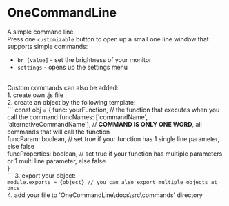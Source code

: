 # OneCommandLine
A simple command line.<br> 
Press one <code>customizable</code> button to open up a small one line window that supports simple commands:<br>
- <code>br [value]</code> - set the brightness of your monitor
- <code>settings</code> - opens up the settings menu
<br>
Custom commands can also be added:<br>
1. create own .js file<br>
2. create an object by the following template:<br>
```
const obj = {
    func: yourFunction, // the function that executes when you call the command
    funcNames: ['commandName', 'alternativeCommandName'], // <b>COMMAND IS ONLY ONE WORD</b>, all commands that will call the function<br>
    funcParam: boolean, // set true if your function has 1 single line parameter, else false<br>
    funcProperties: boolean, // set true if your function has multiple parameters or 1 multi line parameter, else false<br>
}<br>
```
3. export your object:<br>
<code>module.exports = {object} // you can also export multiple objects at once</code><br>
4. add your file to 'OneCommandLine\docs\src\commands' directory<br>
